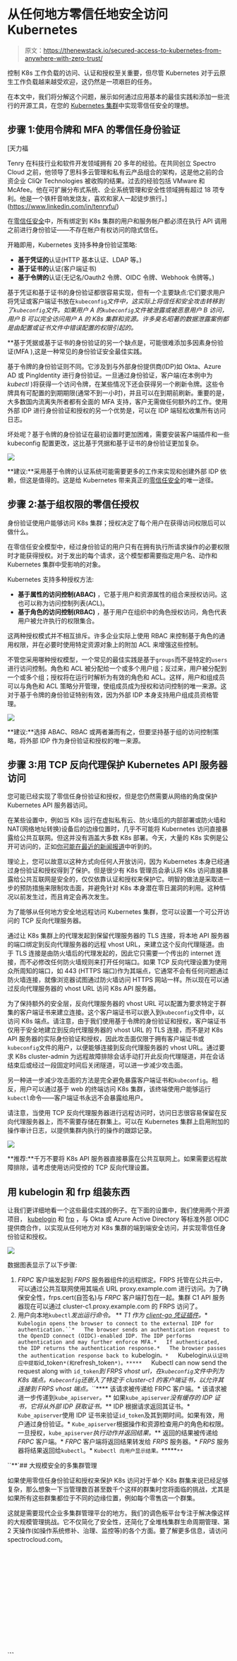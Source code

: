 # 从任何地方零信任地安全访问 Kubernetes

> 原文：<https://thenewstack.io/secured-access-to-kubernetes-from-anywhere-with-zero-trust/>

控制 K8s 工作负载的访问、认证和授权至关重要，但尽管 Kubernetes 对于云原生工作负载越来越受欢迎，这仍然是一项艰巨的任务。

在本文中，我们将分解这个问题，展示如何通过应用基本的最佳实践和添加一些流行的开源工具，在您的 [Kubernetes 集群](https://thenewstack.io/why-cloud-native-systems-demand-a-zero-trust-approach/)中实现零信任安全的理想。

## 步骤 1:使用令牌和 MFA 的零信任身份验证

 [天力福

Tenry 在科技行业和软件开发领域拥有 20 多年的经验。在共同创立 Spectro Cloud 之前，他领导了思科多云管理和私有云产品组合的架构，这是他之前的合资企业 CliQr Technologies 被收购的结果。过去的经验包括 VMware 和 McAfee。他在可扩展分布式系统、企业系统管理和安全性领域拥有超过 18 项专利。他是一个铁杆音响发烧友，喜欢和家人一起徒步旅行。](https://www.linkedin.com/in/tenryfu/) 

在[零信任安全](https://thenewstack.io/what-is-zero-trust-security/)中，所有绑定到 K8s 集群的用户和服务帐户都必须在执行 API 调用之前进行身份验证——不存在帐户有权访问的隐式信任。

开箱即用，Kubernetes 支持多种身份验证策略:

*   **基于凭证的**认证(HTTP 基本认证、LDAP 等。)
*   **基于证书的**认证(客户端证书)
*   **基于令牌的**认证(无记名/Oauth2 令牌、OIDC 令牌、Webhook 令牌等。)

基于凭证和基于证书的身份验证都很容易实现，但有一个主要缺点:它们要求用户将凭证或客户端证书放在`kubeconfig`*文件中，这实际上将信任和安全攻击转移到了`kubeconfig`*文件。如果用户 A 的`kubeconfig`文件被泄露或被恶意用户 B 访问，用户 B 可以完全访问用户 A 的 K8s 集群和资源。许多臭名昭著的数据泄露案例都是由配置或证书文件中错误配置的权限引起的。**

 **基于凭据或基于证书的身份验证的另一个缺点是，可能很难添加多因素身份验证(MFA ),这是一种常见的身份验证安全最佳实践。

基于令牌的身份验证则不同。它涉及到与外部身份提供商(IDP)如 Okta、Azure AD 或 PingIdentity 进行身份验证。一旦通过身份验证，客户端(在本例中为 *kubectl* )将获得一个访问令牌，在某些情况下还会获得另一个刷新令牌。这些令牌具有可配置的到期期限(通常不到一小时)，并且可以在到期前刷新。重要的是，大多数国内流离失所者都有全面的 MFA 支持，客户无需做任何额外的工作。使用外部 IDP 进行身份验证和授权的另一个优势是，可以在 IDP 端轻松收集所有访问日志。

坏处呢？基于令牌的身份验证在最初设置时更加困难，需要安装客户端插件和一些 kubeconfig 配置更改，这比基于凭据和基于证书的身份验证更加复杂。

![](img/5367db9c1539dc0e980f5b265d4f2c07.png)

**建议:**采用基于令牌的认证系统可能需要更多的工作来实现和创建外部 IDP 依赖，但这是值得的。这是给 Kubernetes 带来真正的[零信任安全](https://thenewstack.io/what-is-zero-trust-data-protection/)的唯一途径。

## 步骤 2:基于组权限的零信任授权

身份验证使用户能够访问 K8s 集群；授权决定了每个用户在获得访问权限后可以做什么。

在零信任安全模型中，经过身份验证的用户只有在拥有执行所请求操作的必要权限时才能获得授权。对于发出的每个请求，这个模型都需要指定用户名、动作和 Kubernetes 集群中受影响的对象。

Kubernetes 支持多种授权方法:

*   **基于属性的访问控制(ABAC)** ，它基于用户和资源属性的组合来授权访问。这也可以称为访问控制列表(ACL)。
*   **基于角色的访问控制(RBAC)** ，基于用户在组织中的角色授权访问，角色代表用户被允许执行的权限集合。

这两种授权模式并不相互排斥。许多企业实际上使用 RBAC 来控制基于角色的通用权限，并在必要时使用特定资源对象上的附加 ACL 来增强这些控制。

不管您采用哪种授权模型，一个常见的最佳实践是基于`groups`而不是特定的`users`进行访问控制。角色和 ACL 被分配给一个或多个用户组；反过来，用户被分配到一个或多个组；授权将在运行时解析为有效的角色和 ACL。这样，用户和组成员可以与角色和 ACL 策略分开管理，使组成员成为授权和访问控制的唯一来源。这对于基于令牌的身份验证特别有效，因为外部 IDP 本身支持用户组成员资格管理。

![](img/c5df65795ed0ad8450e6578aa122b8e3.png)

**建议:**选择 ABAC、RBAC 或两者兼而有之，但要坚持基于组的访问控制策略，将外部 IDP 作为身份验证和授权的唯一来源。

## 步骤 3:用 TCP 反向代理保护 Kubernetes API 服务器访问

您可能已经实现了零信任身份验证和授权，但是您仍然需要从网络的角度保护 Kubernetes API 服务器访问。

在某些设置中，例如当 K8s 运行在虚拟私有云、防火墙后的内部部署或防火墙和 NAT(网络地址转换)设备后的边缘位置时，几乎不可能将 Kubernetes 访问直接暴露给公共互联网。但这并没有涵盖大多数 K8s 部署。今天，大量的 K8s 实例是公开可访问的，正如[你可能在最近的新闻报道](https://www.darkreading.com/application-security/more-than-eight-in-10-kubernetes-api-servers-exposed-to-the-internet)中听到的。

理论上，您可以故意以这种方式向任何人开放访问，因为 Kubernetes 本身已经通过身份验证和授权得到了保护。但是很少有 K8s 管理员会承认将 K8s 访问直接暴露给公共互联网是安全的，仅仅依靠认证和授权来保护它。明智的做法是采取进一步的预防措施来限制攻击面，并避免针对 K8s 本身潜在零日漏洞的利用。这种情况以前发生过，而且肯定会再次发生。

为了能够从任何地方安全地远程访问 Kubernetes 集群，您可以设置一个可公开访问的 TCP 反向代理服务器。

通过让 K8s 集群上的代理发起到保留代理服务器的 TLS 连接，将本地 API 服务器的端口绑定到反向代理服务器的远程 vhost URL，来建立这个反向代理隧道。由于 TLS 连接是由防火墙后的代理发起的，因此它只需要一个传出的 internet 连接，而不必修改任何防火墙规则来打开任何端口。如果 TCP 反向代理设置为使用众所周知的端口，如 443 (HTTPS 端口)作为其端点，它通常不会有任何问题通过防火墙连接，就像浏览器试图通过防火墙访问 HTTPS 网站一样。所以现在可以通过反向代理服务器的 vhost URL 访问 K8s API 服务器。

为了保持额外的安全层，反向代理服务器的 vhost URL 可以配置为要求特定于群集的客户端证书来建立连接。这个客户端证书可以嵌入到`kubeconfig`文件中，以访问 K8s 端点。请注意，由于我们使用基于令牌的身份验证和授权，客户端证书仅用于安全地建立到反向代理服务器的 vhost URL 的 TLS 连接，而不是对 K8s API 服务器的实际身份验证和授权，因此攻击面仅限于拥有客户端证书或`kubeconfig`文件的用户，以便能够连接到反向代理服务器的 vhost URL。通过要求 K8s cluster-admin 为远程故障排除会话手动打开此反向代理隧道，并在会话结束后或经过一段固定时间后关闭隧道，可以进一步减少攻击面。

另一种进一步减少攻击面的方法是完全避免暴露客户端证书和`kubeconfig`。相反，用户可以通过基于 web 的终端访问 K8s 集群，该终端使用户能够运行`kubectl`命令——客户端证书永远不会暴露给用户。

请注意，当使用 TCP 反向代理服务器进行远程访问时，访问日志很容易保留在反向代理服务器上，而不需要存储在群集上。可以在 Kubernetes 集群上启用附加的操作审计日志，以提供集群内执行的操作的跟踪记录。

![](img/6599c799c1b4f0a77dfabca66fee6ba1.png)

**推荐:**千万不要将 K8s API 服务器直接暴露在公共互联网上。如果需要远程故障排除，请考虑使用访问受控的 TCP 反向代理设置。

## 用 kubelogin 和 frp 组装东西

让我们更详细地看一个这些最佳实践的例子。在下面的设置中，我们使用两个开源项目， [kubelogin](https://github.com/int128/kubelogin) 和 [frp](https://github.com/fatedier/frp) ，与 Okta 或 Azure Active Directory 等标准外部 OIDC 提供商合作，以实现从任何地方对 K8s 集群的端到端安全访问，并实现零信任身份验证和授权。

![](img/d674c061a280c24947b42bf37598911d.png)

数据图表显示了以下步骤:

1.  *FRPC* 客户端发起到 *FRPS* 服务器组件的远程绑定。FRPS 托管在公共云中，可以通过公共互联网使用其端点 URL proxy.example.com 进行访问。为了确保安全性，frps.cert(自签名)与 *FRPC* 客户端打包在一起。集群 C1 API 服务器现在可以通过 cluster-c1.proxy.example.com 的 FRPS 访问了。
2.  用户向本地`kubectl`*发出运行命令。*
**   *T1 作为 [client-go 凭证插件](https://kubernetes.io/docs/reference/access-authn-authz/authentication/#client-go-credential-plugins)。**   `Kubelogin opens the browser to connect to the external IDP for authentication.``*   The browser sends an authentication request to the OpenID connect (OIDC)-enabled IDP. The IDP performs authentication and may further enforce MFA.*   If authenticated, the IDP returns the authentication response.*   The browser passes the authentication response back to `kubelogin`。*   `Kubelogin`从认证响应中提取`id_token`*(和`refresh_token`*)。*****   `Kubectl can now send the request along with `id_token`*到 FRPS vhost url，在`kubeconfig`*文件中列为 K8s 端点。`Kubeconfig`*还嵌入了特定于 cluster-c1 的客户端证书，以允许其连接到 FRPS vhost 端点。***``****   该请求被传递给 FRPC 客户端。*   该请求被进一步传递到`kube_apiserver`*。***   如果`kube_apiserver`*没有缓存的 IDP 证书，它将从外部 IDP 获取证书。***   IDP 根据请求返回其证书。*   `Kube_apiserver`使用 IDP 证书来验证`id_token`及其到期时间。如果有效，用户通过身份验证。*   `Kube_apiserver`根据操作和资源检查用户的角色和权限。一旦授权，`kube_apiserver`*执行动作并返回结果。***   返回的结果被传递给 *FRPC* 客户端。*   *FRPC* 客户端将返回结果转发给 *FRPS* 服务器。*   *FRPS* 服务器将结果返回给`kubectl`。*   `Kubectl 向用户显示结果。`******`**`*

 ``**`## 大规模安全的多集群管理

如果使用零信任身份验证和授权来保护 K8s 访问对于单个 K8s 群集来说已经足够复杂，那么想象一下当管理数百甚至数千个这样的群集时您将面临的挑战，尤其是如果所有这些群集都位于不同的边缘位置，例如每个零售店一个群集。

这就是需要现代企业多集群管理平台的地方。我们的调色板平台专注于解决像这样的大规模管理挑战。它不仅简化了安全性，还简化了全堆栈集群生命周期管理、第 2 天操作(如操作系统修补、治理、监控等)的各个方面。要了解更多信息，请访问 spectrocloud.com。

<svg xmlns:xlink="http://www.w3.org/1999/xlink" viewBox="0 0 68 31" version="1.1"><title>Group</title> <desc>Created with Sketch.</desc></svg>`**``**